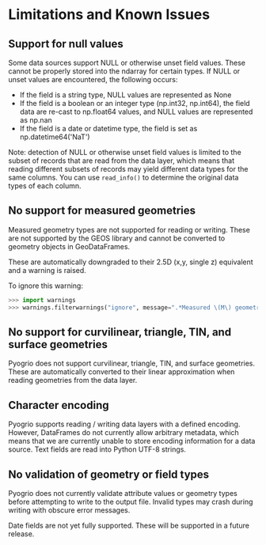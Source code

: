 # Limitations and Known Issues

## Support for null values

Some data sources support NULL or otherwise unset field values. These cannot be
properly stored into the ndarray for certain types. If NULL or unset values are
encountered, the following occurs:

-   If the field is a string type, NULL values are represented as None
-   If the field is a boolean or an integer type (np.int32, np.int64), the field
    data are re-cast to np.float64 values, and NULL values are represented as
    np.nan
-   If the field is a date or datetime type, the field is set as np.datetime64('NaT')

Note: detection of NULL or otherwise unset field values is limited to the subset
of records that are read from the data layer, which means that reading different
subsets of records may yield different data types for the same columns. You
can use `read_info()` to determine the original data types of each column.

## No support for measured geometries

Measured geometry types are not supported for reading or writing. These are not
supported by the GEOS library and cannot be converted to geometry objects in
GeoDataFrames.

These are automatically downgraded to their 2.5D (x,y, single z) equivalent and
a warning is raised.

To ignore this warning:

```python
>>> import warnings
>>> warnings.filterwarnings("ignore", message=".*Measured \(M\) geometry types are not supported.*")
```

## No support for curvilinear, triangle, TIN, and surface geometries

Pyogrio does not support curvilinear, triangle, TIN, and surface geometries.
These are automatically converted to their linear approximation when reading
geometries from the data layer.

## Character encoding

Pyogrio supports reading / writing data layers with a defined encoding. However,
DataFrames do not currently allow arbitrary metadata, which means that we are
currently unable to store encoding information for a data source. Text fields
are read into Python UTF-8 strings.

## No validation of geometry or field types

Pyogrio does not currently validate attribute values or geometry types before
attempting to write to the output file. Invalid types may crash during writing
with obscure error messages.

Date fields are not yet fully supported. These will be supported in a future
release.
